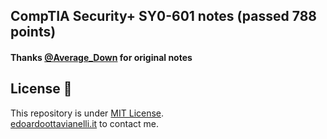 ## CompTIA Security+ SY0-601 notes (passed 788 points)

#### Thanks [@Average_Down](reddit.com/user/Average_Down) for original notes


License 📝
-------

This repository is under [MIT License](https://github.com/edoardottt/CompTIA-Security-notes/blob/main/LICENSE).  
[edoardoottavianelli.it](https://www.edoardoottavianelli.it) to contact me.
